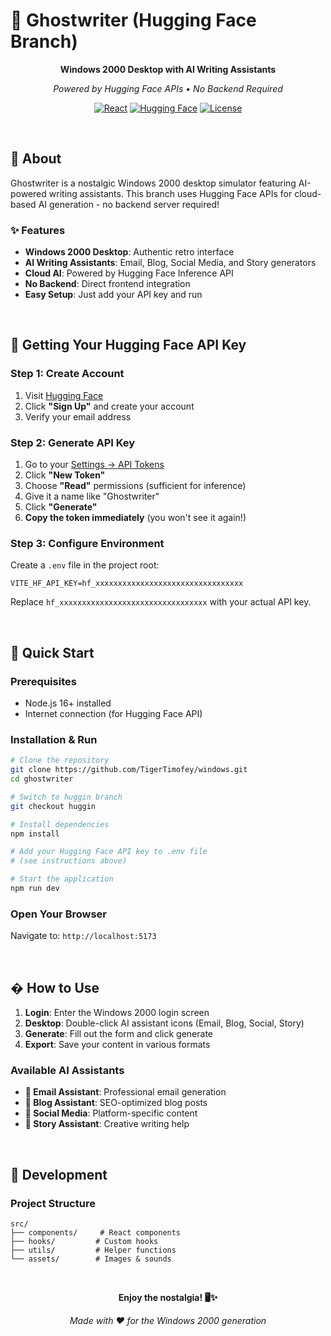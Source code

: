 # 🎯 Ghostwriter (Hugging Face Branch)

<div align="center">

**Windows 2000 Desktop with AI Writing Assistants**

*Powered by Hugging Face APIs • No Backend Required*

[![React](https://img.shields.io/badge/React-19.1.1-blue.svg)](https://reactjs.org/)
[![Hugging Face](https://img.shields.io/badge/Hugging%20Face-API-yellow.svg)](https://huggingface.co/)
[![License](https://img.shields.io/badge/License-Private-red.svg)]()

</div>

<br/>

## 📖 About

Ghostwriter is a nostalgic Windows 2000 desktop simulator featuring AI-powered writing assistants. This branch uses Hugging Face APIs for cloud-based AI generation - no backend server required!

### ✨ Features
- **Windows 2000 Desktop**: Authentic retro interface
- **AI Writing Assistants**: Email, Blog, Social Media, and Story generators
- **Cloud AI**: Powered by Hugging Face Inference API
- **No Backend**: Direct frontend integration
- **Easy Setup**: Just add your API key and run

<br/>

## 🔑 Getting Your Hugging Face API Key

### Step 1: Create Account
1. Visit [Hugging Face](https://huggingface.co/)
2. Click **"Sign Up"** and create your account
3. Verify your email address

### Step 2: Generate API Key
1. Go to your [Settings → API Tokens](https://huggingface.co/settings/tokens)
2. Click **"New Token"**
3. Choose **"Read"** permissions (sufficient for inference)
4. Give it a name like "Ghostwriter"
5. Click **"Generate"**
6. **Copy the token immediately** (you won't see it again!)

### Step 3: Configure Environment
Create a `.env` file in the project root:

```env
VITE_HF_API_KEY=hf_xxxxxxxxxxxxxxxxxxxxxxxxxxxxxxxxx
```

Replace `hf_xxxxxxxxxxxxxxxxxxxxxxxxxxxxxxxxx` with your actual API key.

<br/>

## 🚀 Quick Start

### Prerequisites
- Node.js 16+ installed
- Internet connection (for Hugging Face API)

### Installation & Run

```bash
# Clone the repository
git clone https://github.com/TigerTimofey/windows.git
cd ghostwriter

# Switch to huggin branch
git checkout huggin

# Install dependencies
npm install

# Add your Hugging Face API key to .env file
# (see instructions above)

# Start the application
npm run dev
```

### Open Your Browser
Navigate to: `http://localhost:5173`

<br/>

## � How to Use

1. **Login**: Enter the Windows 2000 login screen
2. **Desktop**: Double-click AI assistant icons (Email, Blog, Social, Story)
3. **Generate**: Fill out the form and click generate
4. **Export**: Save your content in various formats

### Available AI Assistants
- **📧 Email Assistant**: Professional email generation
- **📝 Blog Assistant**: SEO-optimized blog posts
- **📱 Social Media**: Platform-specific content
- **📖 Story Assistant**: Creative writing help

<br/>

## 🔧 Development

### Project Structure
```
src/
├── components/     # React components
├── hooks/         # Custom hooks
├── utils/         # Helper functions
└── assets/        # Images & sounds
```

<br/>

<div align="center">

**Enjoy the nostalgia! 🖥️✨**

*Made with ❤️ for the Windows 2000 generation*

</div>
